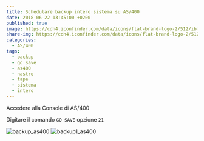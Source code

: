 ```yaml
---
title: Schedulare backup intero sistema su AS/400
date: 2018-06-22 13:45:00 +0200
published: true
image: https://cdn4.iconfinder.com/data/icons/flat-brand-logo-2/512/ibm-256.png
share-img: https://cdn4.iconfinder.com/data/icons/flat-brand-logo-2/512/ibm-256.png
categories:
  - AS/400
tags:
  - backup
  - go save
  - as400
  - nastro
  - tape
  - sistema
  - intero
---
```

Accedere alla Console di AS/400   

Digitare il comando <code>GO SAVE</code> opzione <code>21</code>   

![backup_as400](https://farm2.staticflickr.com/1788/41140944530_f3653a924a_o.png)
![backup1_as400](https://farm2.staticflickr.com/1773/41140944630_1752d17423_o.png)